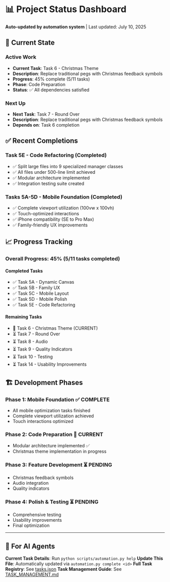 # 📊 Project Status Dashboard

**Auto-updated by automation system** | Last updated: July 10, 2025

## 🎯 Current State

### **Active Work**
- **Current Task**: Task 6 - Christmas Theme
- **Description**: Replace traditional pegs with Christmas feedback symbols
- **Progress**: 45% complete (5/11 tasks)
- **Phase**: Code Preparation
- **Status**: ✅ All dependencies satisfied

### **Next Up**
- **Next Task**: Task 7 - Round Over  
- **Description**: Replace traditional pegs with Christmas feedback symbols
- **Depends on**: Task 6 completion

## ✅ Recent Completions

### **Task 5E - Code Refactoring** (Completed)
- ✅ Split large files into 9 specialized manager classes
- ✅ All files under 500-line limit achieved
- ✅ Modular architecture implemented
- ✅ Integration testing suite created

### **Tasks 5A-5D - Mobile Foundation** (Completed)
- ✅ Complete viewport utilization (100vw x 100vh)
- ✅ Touch-optimized interactions
- ✅ iPhone compatibility (SE to Pro Max)
- ✅ Family-friendly UX improvements

## 📈 Progress Tracking

### **Overall Progress**: 45% (5/11 tasks completed)

#### **Completed Tasks**
- ✅ Task 5A - Dynamic Canvas
- ✅ Task 5B - Family UX  
- ✅ Task 5C - Mobile Layout
- ✅ Task 5D - Mobile Polish
- ✅ Task 5E - Code Refactoring

#### **Remaining Tasks**
- 🔄 Task 6 - Christmas Theme (CURRENT)
- ⏳ Task 7 - Round Over
- ⏳ Task 8 - Audio
- ⏳ Task 9 - Quality Indicators
- ⏳ Task 10 - Testing
- ⏳ Task 14 - Usability Improvements

## 🏗️ Development Phases

### **Phase 1: Mobile Foundation** ✅ COMPLETE
- All mobile optimization tasks finished
- Complete viewport utilization achieved
- Touch interactions optimized

### **Phase 2: Code Preparation** 🔄 CURRENT  
- Modular architecture implemented ✅
- Christmas theme implementation in progress

### **Phase 3: Feature Development** ⏳ PENDING
- Christmas feedback symbols
- Audio integration
- Quality indicators

### **Phase 4: Polish & Testing** ⏳ PENDING
- Comprehensive testing
- Usability improvements
- Final optimization

---

## 🤖 For AI Agents

**Current Task Details**: Run `python scripts/automation.py help`
**Update This File**: Automatically updated via `automation.py complete <id>`
**Full Task Registry**: See [tasks.json](tasks.json)
**Task Management Guide**: See [TASK_MANAGEMENT.md](TASK_MANAGEMENT.md)
